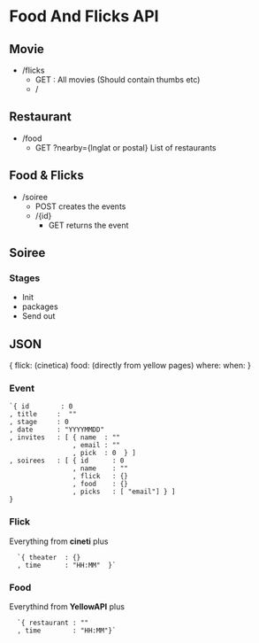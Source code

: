 Food And Flicks API
=====================================

Movie
-----

*   /flicks
    * GET : All movies (Should contain thumbs etc)
    * / 


Restaurant
----------

* /food
    * GET ?nearby={lnglat or postal} List of restaurants
    

Food & Flicks
-------------

* /soiree
    * POST creates the events
    * /{id} 
        * GET returns the event

        
        
Soiree
-----

### Stages ###

* Init   
* packages
* Send out


JSON
------
{
  flick: (cinetica)
  food: (directly from yellow pages)
  where:
  when:
}


### Event

    `{ id        : 0
    , title     :  ""
    , stage     : 0
    , date      : "YYYYMMDD"
    , invites   : [ { name  : "" 
                    , email : "" 
                    , pick  : 0  } ]
    , soirees   : [ { id      : 0
                    , name    : ""
                    , flick   : {} 
                    , food    : {}
                    , picks   : [ "email"] } ]  
    }   

    
### Flick

Everything from **cineti** plus

      `{ theater  : {}
      , time      : "HH:MM"  }`

### Food

Everythind from **YellowAPI** plus
 
      `{ restaurant : ""
      , time        : "HH:MM"}`
